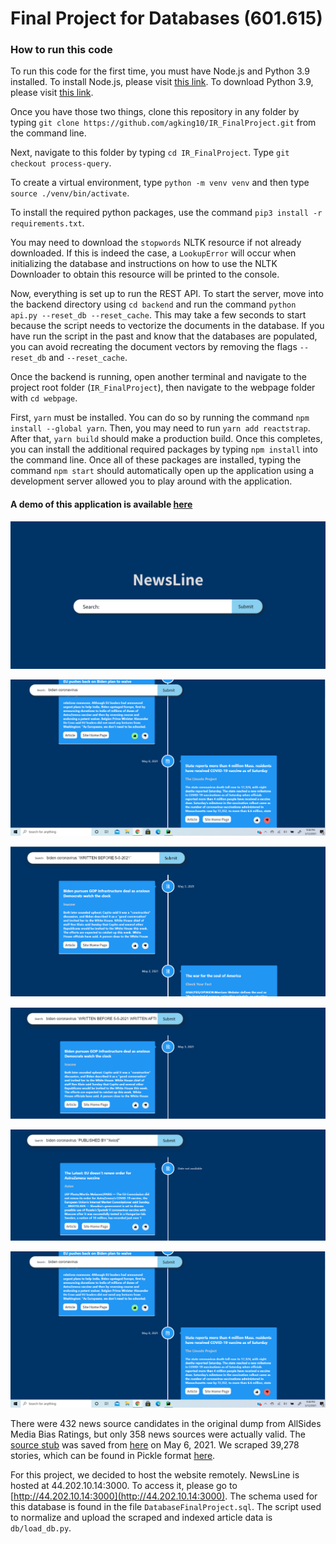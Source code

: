 # Final Project for Databases (601.615)

### How to run this code

To run this code for the first time, you must have Node.js and Python 3.9 installed. To install Node.js, please visit [this link](https://nodejs.org/en/download/). To download Python 3.9, please visit [this link](https://www.python.org/downloads/).

Once you have those two things, clone this repository in any folder by typing `git clone https://github.com/agking10/IR_FinalProject.git` from the command line.

Next, navigate to this folder by typing `cd IR_FinalProject`. Type `git checkout process-query`.

To create a virtual environment, type `python -m venv venv` and then type `source ./venv/bin/activate`.

To install the required python packages, use the command `pip3 install -r requirements.txt`.

You may need to download the `stopwords` NLTK resource if not already downloaded. If this is indeed the case, a `LookupError` will occur when initializing the database and instructions on how to use the NLTK Downloader to obtain this resource will be printed to the console.

Now, everything is set up to run the REST API. To start the server, move into the backend directory using `cd backend` and run the command `python api.py --reset_db --reset_cache`. This may take a few seconds to start because the script needs to vectorize the documents in the database. If you have run the script in the past and know that the databases are populated, you can avoid recreating the document vectors by removing the flags `--reset_db` and `--reset_cache`.

Once the backend is running, open another terminal and navigate to the project root folder (`IR_FinalProject`), then navigate to the webpage folder with `cd webpage`.

First, `yarn` must be installed. You can do so by running the command `npm install --global yarn`. Then, you may need to run `yarn add reactstrap`. After that, `yarn build` should make a production build. Once this completes, you can install the additional required packages by typing `npm install` into the command line. Once all of these packages are installed, typing the command `npm start` should automatically open up the application using a development server allowed you to play around with the application.

#### A demo of this application is available [here](https://youtu.be/Xso2Z3c4dII)

![](./screenshots/NewsLine1.PNG)

![](./screenshots/NewsLine2.png)

![](./screenshots/before_query.PNG)

![](./screenshots/date_range.PNG)

![](./screenshots/published_cond.PNG)

![](./screenshots/NewsLine2.png)

There were 432 news source candidates in the original dump from AllSides Media Bias Ratings, but only 358 news sources
were actually valid. The [source stub](media_bias_table.html) was saved from
[here](https://www.allsides.com/media-bias/media-bias-ratings?field_featured_bias_rating_value=All&field_news_source_type_tid%5B2%5D=2&field_news_bias_nid_1%5B1%5D=1&field_news_bias_nid_1%5B2%5D=2&field_news_bias_nid_1%5B3%5D=3&title=)
on May 6, 2021. We scraped 39,278 stories, which can be found in Pickle format [here](stories.pickle).

For this project, we decided to host the website remotely. NewsLine is hosted at 44.202.10.14:3000. To access it, please go to
[http://44.202.10.14:3000](http://44.202.10.14:3000).
The schema used for this database is found in the file `DatabaseFinalProject.sql`. The script used to normalize and upload
the scraped and indexed article data is `db/load_db.py`.

